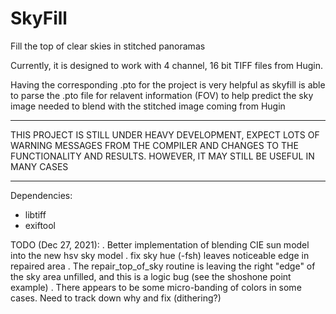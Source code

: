 # SkyFill
Fill the top of clear skies in stitched panoramas

Currently, it is designed to work with 4 channel, 16 bit TIFF files from Hugin.

Having the corresponding .pto for the project is very helpful as skyfill
is able to parse the .pto file for relavent information (FOV) to help predict
the sky image needed to blend with the stitched image coming from Hugin

*************************************************************************
THIS PROJECT IS STILL UNDER HEAVY DEVELOPMENT, EXPECT LOTS OF WARNING MESSAGES FROM THE COMPILER
AND CHANGES TO THE FUNCTIONALITY AND RESULTS.  HOWEVER, IT MAY STILL BE USEFUL
IN MANY CASES
*************************************************************************


Dependencies:

* libtiff
* exiftool

TODO (Dec 27, 2021):
. Better implementation of blending CIE sun model into the new hsv sky model
. fix sky hue (-fsh) leaves noticeable edge in repaired area
. The repair_top_of_sky routine is leaving the right "edge" of the sky area unfilled, and this is a logic bug (see the shoshone point example)
. There appears to be some micro-banding of colors in some cases.   Need to track down why and fix (dithering?)
